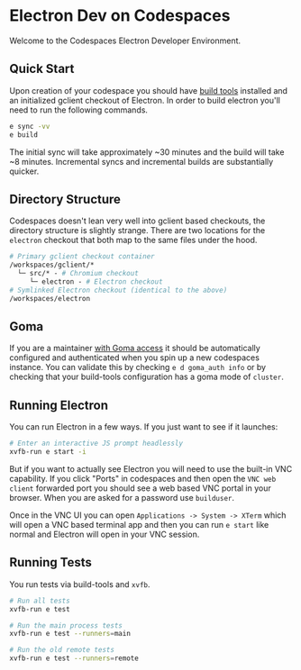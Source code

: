 # Electron Dev on Codespaces

Welcome to the Codespaces Electron Developer Environment.

## Quick Start

Upon creation of your codespace you should have [build tools](https://github.com/electron/build-tools) installed and an initialized gclient checkout of Electron.  In order to build electron you'll need to run the following commands.

```bash
e sync -vv
e build
```

The initial sync will take approximately ~30 minutes and the build will take ~8 minutes.  Incremental syncs and incremental builds are substantially quicker.

## Directory Structure

Codespaces doesn't lean very well into gclient based checkouts, the directory structure is slightly strange.  There are two locations for the `electron` checkout that both map to the same files under the hood.

```graphql
# Primary gclient checkout container
/workspaces/gclient/*
  └─ src/* - # Chromium checkout
     └─ electron - # Electron checkout
# Symlinked Electron checkout (identical to the above)
/workspaces/electron
```

## Goma

If you are a maintainer [with Goma access](../docs/development/goma.md) it should be automatically configured and authenticated when you spin up a new codespaces instance.  You can validate this by checking `e d goma_auth info` or by checking that your build-tools configuration has a goma mode of `cluster`.

## Running Electron

You can run Electron in a few ways.  If you just want to see if it launches:

```bash
# Enter an interactive JS prompt headlessly
xvfb-run e start -i
```

But if you want to actually see Electron you will need to use the built-in VNC capability.  If you click "Ports" in codespaces and then open the `VNC web client` forwarded port you should see a web based VNC portal in your browser.  When you are asked for a password use `builduser`.

Once in the VNC UI you can open `Applications -> System -> XTerm` which will open a VNC based terminal app and then you can run `e start` like normal and Electron will open in your VNC session.

## Running Tests

You run tests via build-tools and `xvfb`.

```bash
# Run all tests
xvfb-run e test

# Run the main process tests
xvfb-run e test --runners=main

# Run the old remote tests
xvfb-run e test --runners=remote
```
